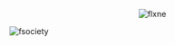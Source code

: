 <p align="center"> <img src="https://komarev.com/ghpvc/?username=flxne&label=Views&color=fb8c00&style=flat-square" alt="flxne" /> </p>

![fsociety](https://github.com/Fl1n3/Fl1n3/blob/main/fsociety-gif.gif)
